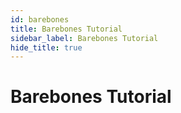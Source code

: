 ```yaml
---
id: barebones
title: Barebones Tutorial
sidebar_label: Barebones Tutorial
hide_title: true
---
```


# Barebones Tutorial

